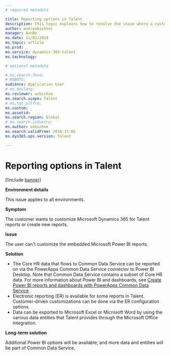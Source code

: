 ```yaml
---
# required metadata

title: Reporting options in Talent
description: This topic explains how to resolve the issue where a customer wants to customize Microsoft Dynamics 365 for Talent reports or create new reports.
author: andreabichsel
manager: AnnBe
ms.date: 11/02/2018
ms.topic: article
ms.prod: 
ms.service: dynamics-365-talent
ms.technology: 

# optional metadata

# ms.search.form: 
# ROBOTS: 
audience: Application User
# ms.devlang: 
ms.reviewer: anbichse
ms.search.scope: Talent
# ms.tgt_pltfrm: 
ms.custom: 
ms.assetid: 
ms.search.region: Global
# ms.search.industry: 
ms.author: anbichse
ms.search.validFrom: 2018-11-02
ms.dyn365.ops.version: Talent

---
```


# Reporting options in Talent

[!include [banner](includes/banner.md)]

**Environment details**

This issue applies to all environments.

**Symptom**

The customer wants to customize Microsoft Dynamics 365 for Talent reports or create new reports.

**Issue**

The user can't customize the embedded Microsoft Power BI reports.

**Solution**

- The Core HR data that flows to Common Data Service can be reported on via the PowerApps Common Data Service connector to Power BI Desktop. Note that Common Data Service contains a subset of Core HR data. For more information about Power BI and dashboards, see [Create Power BI reports and dashboards with PowerApps Common Data Service](https://powerapps.microsoft.com/en-us/blog/cdsconnectortopowerbi).
- Electronic reporting (ER) is available for some reports in Talent. Customer-driven customizations can be done via the ER configuration options.
- Data can be exported to Microsoft Excel or Microsoft Word by using the various data entities that Talent provides through the Microsoft Office integration.

**Long-term solution**

Additional Power BI options will be available, and more data and entities will be part of Common Data Service.
